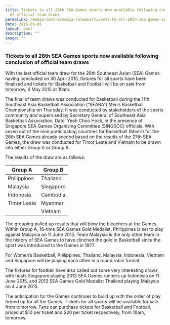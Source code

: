 ```yaml
---
title: Tickets to all 28th SEA Games sports now available following conclusion
  of official team draws
permalink: /media-centre/media-release/tickets-to-all-28th-sea-games-sports-now-available-following-conclusion/
date: 2015-05-05
layout: post
description: ""
image: ""
---
```

### **Tickets to all 28th SEA Games sports now available following conclusion of official team draws**

With the last official team draw for the 28th Southeast Asian (SEA) Games having concluded on 30 April 2015, fixtures for all sports have been finalised and tickets for Basketball and Football will be on sale from tomorrow, 6 May 2015 at 10am.

The final of team draws was conducted for Basketball during the 11th Southeast Asia Basketball Association (“SEABA”) Men’s Basketball Championship on Thursday. It was conducted by stakeholders of the sports community and supervised by Secretary General of Southeast Asia Basketball Association, Dato' Yeoh Choo Hock, in the presence of Singapore SEA Games Organising Committee (SINGSOC) officials. With seven out of the nine participating countries for Basketball (Men’s) for the 28th SEA Games already seeded based on the results of the 27th SEA Games, the draw was conducted for Timor Leste and Vietnam to be drawn into either Group A or Group B.

The results of the draw are as follows:

| **Group A** | **Group B** |
| -------- | -------- |
| Philippines | Thailand |
| Malaysia | Singapore |
| Indonesia | Cambodia |
| Timor Leste | Myanmar |
|  | Vietnam |

The grouping pulled up results that will blow the bleachers at the Games. Within Group A, 16-time SEA Games Gold Medalist, Philippines is set to play against Malaysia on 11 June 2015. Team Malaysia is the only other team in the history of SEA Games to have clinched the gold in Basketball since the sport was introduced to the Games in 1977.

For Women’s Basketball, Philippines, Thailand, Malaysia, Indonesia, Vietnam and Singapore will be playing each other in a round robin format.

The fixtures for football have also called out some very interesting draws, with hosts Singapore playing 2013 SEA Games runners up Indonesia on 11 June 2015, and 2013 SEA Games Gold Medalist Thailand playing Malaysia on 4 June 2015.

The anticipation for the Games continues to build up with the order of play firmed up for all the Games. Tickets for all sports will be available for sale from tomorrow. Fans can purchase tickets for Basketball and Football, priced at $10 per ticket and $20 per ticket respectively, from 10am, tomorrow.